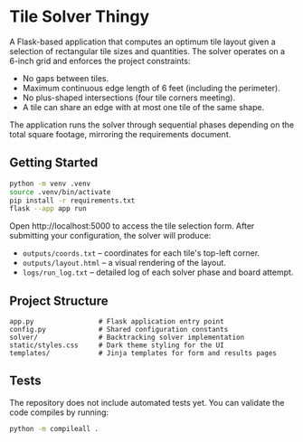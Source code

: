 # Tile Solver Thingy

A Flask-based application that computes an optimum tile layout given a selection of rectangular tile sizes and quantities. The solver operates on a 6-inch grid and enforces the project constraints:

- No gaps between tiles.
- Maximum continuous edge length of 6 feet (including the perimeter).
- No plus-shaped intersections (four tile corners meeting).
- A tile can share an edge with at most one tile of the same shape.

The application runs the solver through sequential phases depending on the total square footage, mirroring the requirements document.

## Getting Started

```bash
python -m venv .venv
source .venv/bin/activate
pip install -r requirements.txt
flask --app app run
```

Open http://localhost:5000 to access the tile selection form. After submitting your configuration, the solver will produce:

- `outputs/coords.txt` – coordinates for each tile's top-left corner.
- `outputs/layout.html` – a visual rendering of the layout.
- `logs/run_log.txt` – detailed log of each solver phase and board attempt.

## Project Structure

```
app.py                # Flask application entry point
config.py             # Shared configuration constants
solver/               # Backtracking solver implementation
static/styles.css     # Dark theme styling for the UI
templates/            # Jinja templates for form and results pages
```

## Tests

The repository does not include automated tests yet. You can validate the code compiles by running:

```bash
python -m compileall .
```

